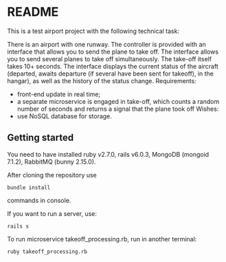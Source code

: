 # README

This is a test airport project with the following technical task:

There is an airport with one runway. The controller is provided with an interface that allows you to send the plane to take off.
The interface allows you to send several planes to take off simultaneously. The take-off itself takes 10+ seconds.
The interface displays the current status of the aircraft (departed, awaits departure (if several have been sent for takeoff), in the hangar), as well as the history of the status change.
Requirements:
- front-end update in real time;
- a separate microservice is engaged in take-off, which counts a random number of seconds and returns a signal that the plane took off
Wishes:
- use NoSQL database for storage.

## Getting started

You need to have installed ruby v2.7.0, rails v6.0.3, MongoDB (mongoid 7.1.2), RabbitMQ (bunny 2.15.0).

After cloning the repository use
```
bundle install
```
 commands in console.

If you want to run a server, use:

```
rails s
```

To run microservice takeoff_processing.rb, run in another terminal:

```
ruby takeoff_processing.rb

```
